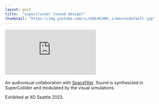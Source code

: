 ```yaml
---
layout: post
title:  "supercluster (sound design)"
thumbnail: "https://img.youtube.com/vi/U56zRz8Mc_s/maxresdefault.jpg"
---
```

<div class="video-wrapper">
    <iframe src="https://www.youtube.com/embed/U56zRz8Mc_s?si=wa4iQnxt1m_FEDuf&amp;controls=0;showinfo=0;autohide=1;" title="YouTube video player" frameborder="0" allow="accelerometer; autoplay; clipboard-write; encrypted-media; gyroscope; picture-in-picture; web-share" allowfullscreen></iframe>
</div>
<br>
An audiovisual collaboration with <a href="https://spacefiller.space/algoplex1/">Spacefiller</a>. Sound is synthesized in SuperCollider and modulated by the visual simulations.

Exhibited at XO Seattle 2023.
